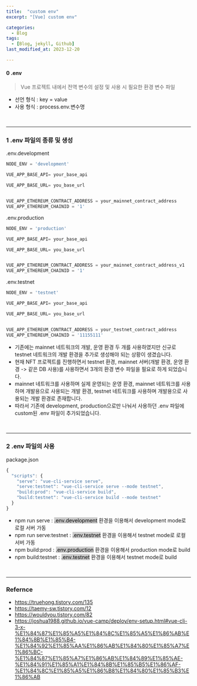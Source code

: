 ```yaml
---
title:  "custom env"
excerpt: "[Vue] custom env"

categories:
  - Blog
tags:
  - [Blog, jekyll, Github]
last_modified_at: 2023-12-20

---
```



#### 0 .env

> Vue 프로젝트 내에서 전역 변수의 설정 및 사용 시 필요한 환경 변수 파일 

- 선언 형식 : key = value
- 사용 형식 : process.env.변수명
  
<br />

---

### 1 .env 파일의 종류 및 생성

.env.development
```javascript
NODE_ENV = 'development'

VUE_APP_BASE_API= your_base_api

VUE_APP_BASE_URL= you_base_url


VUE_APP_ETHEREUM_CONTRACT_ADDRESS = your_mainnet_contract_address
VUE_APP_ETHEREUM_CHAINID = '1'
```

.env.production
```javascript
NODE_ENV = 'production'

VUE_APP_BASE_API= your_base_api

VUE_APP_BASE_URL= you_base_url


VUE_APP_ETHEREUM_CONTRACT_ADDRESS = your_mainnet_contract_address_v1
VUE_APP_ETHEREUM_CHAINID = '1'
```

.env.testnet
```javascript
NODE_ENV = 'testnet'

VUE_APP_BASE_API= your_base_api

VUE_APP_BASE_URL= you_base_url


VUE_APP_ETHEREUM_CONTRACT_ADDRESS = your_testnet_contract_address
VUE_APP_ETHEREUM_CHAINID = '11155111'
```

- 기존에는 mainnet 네트워크의 개발, 운영 환경 두 개를 사용하였지만 신규로 testnet 네트워크의 개발 환경을 추가로 생성해야 되는 상황이 생겼습니다.
- 현재 NFT 프로젝트를 진행하면서 testnet 환경, mainnet 서버(개발 환경, 운영 환경 -> 같은 DB 사용)를 사용하면서 3개의 환경 변수 파일을 필요로 하게 되었습니다.
- mainnet 네트워크를 사용하며 실제 운영되는 운영 환경, mainnet 네트워크를 사용하며 개발용으로 사용되는 개발 환경, testnet 네트워크를 사용하며 개발용으로 사용되는 개발 환경로 존재합니다.
- 따라서 기존에 development, production으로만 나눠서 사용하던 .env 파일에 custom된 .env 파일이 추가되었습니다.

<br />

---


### 2 .env 파일의 사용

package.json
```javascript
{
  "scripts": {
    "serve": "vue-cli-service serve",
    "serve:testnet": "vue-cli-service serve --mode testnet",
    "build:prod": "vue-cli-service build",
    "build:testnet": "vue-cli-service build --mode testnet"
  }
}
```

- npm run serve : <mark style="background-color:#cccccc">.env.development</mark> 환경을 이용해서 development mode로 로컬 서버 가동
- npm run serve:testnet : <mark style="background-color:#cccccc">.env.testnet</mark> 환경을 이용해서 testnet mode로 로컬 서버 가동
- npm build:prod : <mark style="background-color:#cccccc">.env.production</mark> 환경을 이용해서 production mode로 build
- npm build:testnet : <mark style="background-color:#cccccc">.env.testnet</mark> 환경을 이용해서 testnet mode로 build

<br />


---

### Refernce 
- https://truehong.tistory.com/135
- https://taemy-sw.tistory.com/12
- https://wouldyou.tistory.com/82
- https://joshua1988.github.io/vue-camp/deploy/env-setup.html#vue-cli-3-x-%E1%84%87%E1%85%A5%E1%84%8C%E1%85%A5%E1%86%AB%E1%84%8B%E1%85%B4-%E1%84%92%E1%85%AA%E1%86%AB%E1%84%80%E1%85%A7%E1%86%BC-%E1%84%87%E1%85%A7%E1%86%AB%E1%84%89%E1%85%AE-%E1%84%91%E1%85%A1%E1%84%8B%E1%85%B5%E1%86%AF-%E1%84%8C%E1%85%A5%E1%86%B8%E1%84%80%E1%85%B3%E1%86%AB